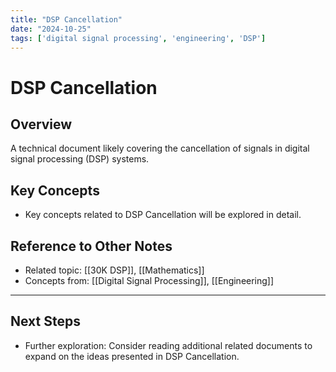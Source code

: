 ```yaml
---
title: "DSP Cancellation"
date: "2024-10-25"
tags: ['digital signal processing', 'engineering', 'DSP']
---
```


# DSP Cancellation

## Overview

A technical document likely covering the cancellation of signals in digital signal processing (DSP) systems.

## Key Concepts

- Key concepts related to DSP Cancellation will be explored in detail.
  
## Reference to Other Notes

- Related topic: [[30K DSP]], [[Mathematics]]
- Concepts from: [[Digital Signal Processing]], [[Engineering]]
---

## Next Steps

- Further exploration: Consider reading additional related documents to expand on the ideas presented in DSP Cancellation.
